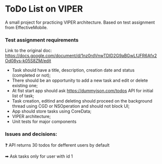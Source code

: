 # ToDo List on VIPER
A small project for practicing VIPER architecture. Based on test assignment from EffectiveMobile.

### Test assignment requirements
Link to the original doc: https://docs.google.com/document/d/1nz0rdVnwTDID2G9aBGwLfJFR6Afx2Od08ys-k05S8ZM/edit
- Task should have a title, description, creation date and status (completed or not);
- There should be an opportunity to add a new task and edit or delete existing one;
- At fist start app should ask https://dummyjson.com/todos API for initial list of task;
- Task creation, editind and deleting should proceed on the background thread using CGD or NSOperation and should not block UI;
- App should store tasks using CoreData;
- VIPER architecture;
- Unit tests for major components

### Issues and decisions:

❓ API returns 30 todos for defferent users by default

➡ Ask tasks only for user with id 1
